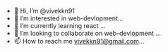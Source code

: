- 👋 Hi, I’m @vivekkn91
- 👀 I’m interested in web-devlopment...
- 🌱 I’m currently learning react ...
- 💞️ I’m looking to collaborate on web-devlopment ...
- 📫 How to reach me vivekkn91@gmail.com...

<!---
vivekkn91/vivekkn91 is a ✨ special ✨ repository because its `README.md` (this file) appears on your GitHub profile.
You can click the Preview link to take a look at your changes.
--->
